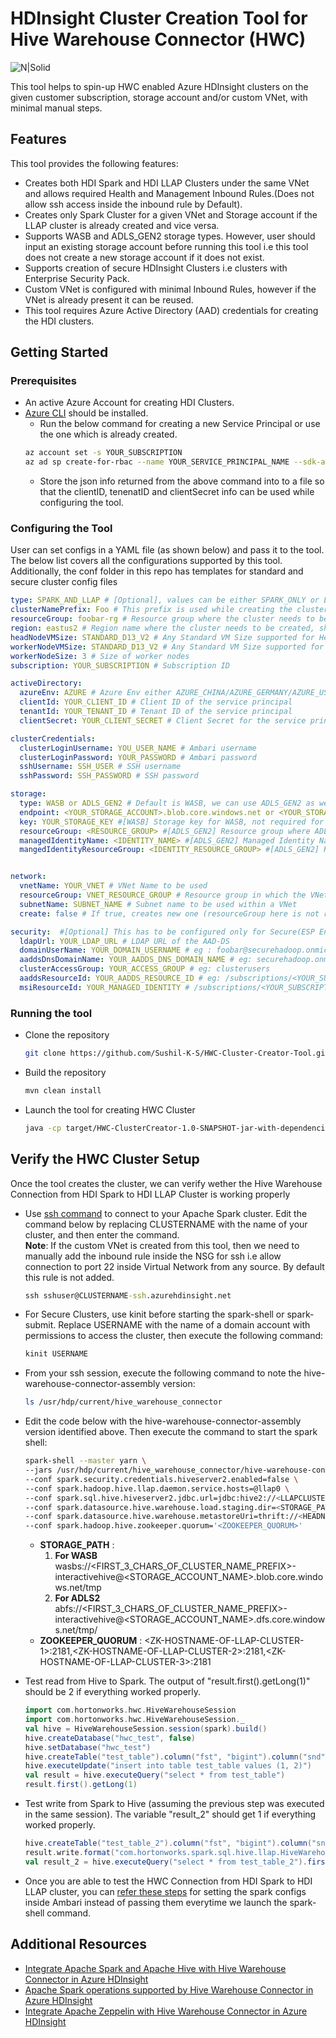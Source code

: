 # HDInsight Cluster Creation Tool for Hive Warehouse Connector (HWC)

![N|Solid](https://docs.microsoft.com/en-us/azure/hdinsight/interactive-query/media/apache-hive-warehouse-connector/hive-warehouse-connector-architecture.png)

This tool helps to spin-up HWC enabled Azure HDInsight clusters on the given customer subscription, storage account and/or custom VNet, with minimal manual steps.

## Features

This tool provides the following features:
* Creates both HDI Spark and HDI LLAP Clusters under the same VNet and allows required Health and Management Inbound Rules.(Does not allow ssh access inside the inbound rule by Default). 
* Creates only Spark Cluster for a given VNet and Storage account if the LLAP cluster is already created and vice versa.
* Supports  WASB and ADLS_GEN2 storage types. However, user should input an existing storage account before running this tool i.e this tool does not create a new storage account if it does not exist.
* Supports creation of secure HDInsight Clusters i.e clusters with Enterprise Security Pack.
* Custom VNet is configured with minimal Inbound Rules, however if the VNet is already present it can be reused.
* This tool requires Azure Active Directory (AAD) credentials for creating the HDI clusters.


## Getting Started

### Prerequisites

- An active Azure Account for creating HDI Clusters.
- [Azure CLI](https://docs.microsoft.com/en-us/cli/azure/install-azure-cli?view=azure-cli-latest) should be installed.
    - Run the below command for creating a new Service Principal or use the one which is already created.
    ```bash 
    az account set -s YOUR_SUBSCRIPTION
    az ad sp create-for-rbac --name YOUR_SERVICE_PRINCIPAL_NAME --sdk-auth
    ```
    - Store the json info returned from the above command into to a file so that the clientID, tenenatID and clientSecret info can be used while configuring the tool.

### Configuring the Tool

User can set configs in a YAML file (as shown below) and pass it to the tool. The below list covers all the configurations supported by this tool. Additionally, the conf folder in this repo has templates for standard and secure cluster config files
 
```yml
type: SPARK_AND_LLAP # [Optional], values can be either SPARK_ONLY or LLAP_ONLY Default is SPARK_AND_LLAP
clusterNamePrefix: Foo # This prefix is used while creating the cluster name. Only first three chars are used as prefix from this string
resourceGroup: foobar-rg # Resource group where the cluster needs to be created
region: eastus2 # Region name where the cluster needs to be created, should be in small case without space
headNodeVMSize: STANDARD_D13_V2 # Any Standard VM Size supported for Head Nodes in HDInsight, https://docs.microsoft.com/en-us/azure/hdinsight/hdinsight-supported-node-configuration
workerNodeVMSize: STANDARD_D13_V2 # Any Standard VM Size supported for Worker Nodes in HDInsight, https://docs.microsoft.com/en-us/azure/hdinsight/hdinsight-supported-node-configuration
workerNodeSize: 3 # Size of worker nodes
subscription: YOUR_SUBSCRIPTION # Subscription ID

activeDirectory:
  azureEnv: AZURE # Azure Env either AZURE_CHINA/AZURE_GERMANY/AZURE_US_GOVERNMENT , default AZURE
  clientId: YOUR_CLIENT_ID # Client ID of the service principal
  tenantId: YOUR_TENANT_ID # Tenant ID of the service principal
  clientSecret: YOUR_CLIENT_SECRET # Client Secret for the service principal

clusterCredentials:
  clusterLoginUsername: YOU_USER_NAME # Ambari username
  clusterLoginPassword: YOUR_PASSWORD # Ambari password
  sshUsername: SSH_USER # SSH username
  sshPassword: SSH_PASSWORD # SSH password

storage:
  type: WASB or ADLS_GEN2 # Default is WASB, we can use ADLS_GEN2 as well
  endpoint: <YOUR_STORAGE_ACCOUNT>.blob.core.windows.net or <YOUR_STORAGE_ACCOUNT>.dfs.core.windows.net # Storage account name
  key: YOUR_STORAGE_KEY #[WASB] Storage key for WASB, not required for ADLS_GEN2
  resourceGroup: <RESOURCE_GROUP> #[ADLS_GEN2] Resource group where ADLS Gen2 exist
  managedIdentityName: <IDENTITY_NAME> #[ADLS_GEN2] Managed Identity Name for ADLS
  mangedIdentityResourceGroup: <IDENTITY_RESOURCE_GROUP> #[ADLS_GEN2] Resource Group name where the Managed Identity exist for ADLS


network:
  vnetName: YOUR_VNET # VNet Name to be used
  resourceGroup: VNET_RESOURCE_GROUP # Resource group in which the VNet exists
  subnetName: SUBNET_NAME # Subnet name to be used within a VNet 
  create: false # If true, creates new one (resourceGroup here is not required), else configures the existing VNet and Subnet from the resourceGroup mentioned

security:  #[Optional] This has to be configured only for Secure(ESP Enabled) clusters, for standard clusters this is not required
  ldapUrl: YOUR_LDAP_URL # LDAP URL of the AAD-DS
  domainUserName: YOUR_DOMAIN_USERNAME # eg : foobar@securehadoop.onmicrosoft.com
  aaddsDnsDomainName: YOUR_AADDS_DNS_DOMAIN_NAME # eg: securehadoop.onmicrosoft.com
  clusterAccessGroup: YOUR_ACCESS_GROUP # eg: clusterusers
  aaddsResourceId: YOUR_AADDS_RESOURCE_ID # eg: /subscriptions/<YOUR_SUBSCRIPTION_ID>/resourceGroups/<YOUR_RESOURCE_GROUP>/providers/Microsoft.AAD/domainServices/<YOUR_AADDS_DNS_DOMAIN_NAME>
  msiResourceId: YOUR_MANAGED_IDENTITY # /subscriptions/<YOUR_SUBSCRIPTION>/resourceGroups/<YOUR_RESOURCE_GROUP>/providers/Microsoft.ManagedIdentity/userAssignedIdentities/<YOUR_IDENTITY>
```


### Running the tool
- Clone the repository
    ```bash
    git clone https://github.com/Sushil-K-S/HWC-Cluster-Creator-Tool.git
    ```
- Build the repository
    ```bash
    mvn clean install
    ```

- Launch the tool for creating HWC Cluster
    ```bash
    java -cp target/HWC-ClusterCreator-1.0-SNAPSHOT-jar-with-dependencies.jar com.microsoft.hdinsight.HWCClusterCreator YAML_CONFIG_PATH
    ```

## Verify the HWC Cluster Setup

Once the tool creates the cluster, we can verify wether the Hive Warehouse Connection from HDI Spark to HDI LLAP Cluster is working properly
- Use [ssh command](https://docs.microsoft.com/en-us/azure/hdinsight/hdinsight-hadoop-linux-use-ssh-unix) to connect to your Apache Spark cluster. Edit the command below by replacing CLUSTERNAME with the name of your cluster, and then enter the command.<br/> 
<strong>Note</strong>: If the custom VNet is created from this tool, then we need to manually add the inbound rule inside the NSG for ssh i.e allow connection to port 22 inside Virtual Network from any source. By default this rule is not added.
    ```cmd
    ssh sshuser@CLUSTERNAME-ssh.azurehdinsight.net
    ```
- For Secure Clusters, use kinit before starting the spark-shell or spark-submit. Replace USERNAME with the name of a domain account with permissions to access the cluster, then execute the following command:
    ```bash
    kinit USERNAME
    ```
- From your ssh session, execute the following command to note the hive-warehouse-connector-assembly version:
    ```bash
    ls /usr/hdp/current/hive_warehouse_connector
    ```

- Edit the code below with the hive-warehouse-connector-assembly version identified above. Then execute the command to start the spark shell:
    ```bash
    spark-shell --master yarn \
    --jars /usr/hdp/current/hive_warehouse_connector/hive-warehouse-connector-assembly-<STACK_VERSION>.jar \
    --conf spark.security.credentials.hiveserver2.enabled=false \
    --conf spark.hadoop.hive.llap.daemon.service.hosts=@llap0 \
    --conf spark.sql.hive.hiveserver2.jdbc.url=jdbc:hive2://<LLAPCLUSTERNAME>.azurehdinsight.net:443/;user=admin;password=PWD;ssl=true;transportMode=http;httpPath=/hive2 \
    --conf spark.datasource.hive.warehouse.load.staging.dir=<STORAGE_PATH> \
    --conf spark.datasource.hive.warehouse.metastoreUri=thrift://<HEADNODE-0 HOSTNAME of LLAP Cluster>:9083,thrift://<HEADNODE-1 HOSTNAME of LLAP Cluster>:9083 \
    --conf spark.hadoop.hive.zookeeper.quorum='<ZOOKEEPER_QUORUM>'
    ```
    - <strong>STORAGE_PATH</strong> :
        1. <strong>For WASB</strong> wasbs://<FIRST_3_CHARS_OF_CLUSTER_NAME_PREFIX>-interactivehive@<STORAGE_ACCOUNT_NAME>.blob.core.windows.net/tmp
        2. <strong>For ADLS2</strong> abfs://<FIRST_3_CHARS_OF_CLUSTER_NAME_PREFIX>-interactivehive@<STORAGE_ACCOUNT_NAME>.dfs.core.windows.net/tmp/ 
    - <strong>ZOOKEEPER_QUORUM</strong> :
         \<ZK-HOSTNAME-OF-LLAP-CLUSTER-1>:2181,\<ZK-HOSTNAME-OF-LLAP-CLUSTER-2>:2181,\<ZK-HOSTNAME-OF-LLAP-CLUSTER-3>:2181
- Test read from Hive to Spark. The output of "result.first().getLong(1)" should be 2 if everything worked properly. 
    ```scala
    import com.hortonworks.hwc.HiveWarehouseSession 
    import com.hortonworks.hwc.HiveWarehouseSession._ 
    val hive = HiveWarehouseSession.session(spark).build() 
    hive.createDatabase("hwc_test", false) 
    hive.setDatabase("hwc_test") 
    hive.createTable("test_table").column("fst", "bigint").column("snd", "bigint").create() 
    hive.executeUpdate("insert into table test_table values (1, 2)") 
    val result = hive.executeQuery("select * from test_table")
    result.first().getLong(1)
    ```
- Test write from Spark to Hive (assuming the previous step was executed in the same session). The variable "result_2" should get 1 if everything worked properly. 
    ```scala
    hive.createTable("test_table_2").column("fst", "bigint").column("snd", "bigint").create() 
    result.write.format("com.hortonworks.spark.sql.hive.llap.HiveWarehouseConnector").option("table", "test_table_2").mode("append").save() 
    val result_2 = hive.executeQuery("select * from test_table_2").first().getLong(0)
    ```
- Once you are able to test the HWC Connection from HDI Spark to HDI LLAP cluster, you can [refer these steps](https://docs.microsoft.com/en-us/azure/hdinsight/interactive-query/apache-hive-warehouse-connector#configure-spark-cluster-settings) for setting the spark configs inside Ambari instead of passing them everytime we launch the spark-shell command. 
## Additional Resources


- [Integrate Apache Spark and Apache Hive with Hive Warehouse Connector in Azure HDInsight](https://docs.microsoft.com/en-us/azure/hdinsight/interactive-query/apache-hive-warehouse-connector)
- [Apache Spark operations supported by Hive Warehouse Connector in Azure HDInsight](https://docs.microsoft.com/en-us/azure/hdinsight/interactive-query/apache-hive-warehouse-connector-operations)
- [Integrate Apache Zeppelin with Hive Warehouse Connector in Azure HDInsight](https://docs.microsoft.com/en-us/azure/hdinsight/interactive-query/apache-hive-warehouse-connector-zeppelin)

